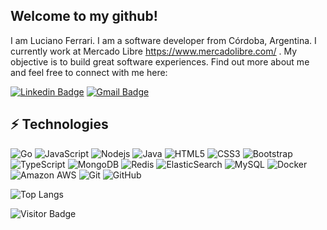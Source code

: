 ## Welcome to my github!

I am Luciano Ferrari. I am a software developer from Córdoba, Argentina. I currently work at Mercado Libre https://www.mercadolibre.com/ . My objective is to build great software experiences. Find out more about me and feel free to connect with me here:

[![Linkedin Badge](https://img.shields.io/badge/-lucianoferrari-blue?style=flat-square&logo=Linkedin&logoColor=white&link=https://www.linkedin.com/in/luciano-ferrari/)](https://www.linkedin.com/in/luciano-ferrari/)
[![Gmail Badge](https://img.shields.io/badge/-lucianodarioferrari@gmail.com-c14438?style=flat-square&logo=Gmail&logoColor=white&link=mailto:lucianodarioferrari@gmail.com)](mailto:lucianodarioferrari@gmail.com)

## ⚡ Technologies

![Go](https://img.shields.io/badge/-Go-black?style=flat-square&logo=go)
![JavaScript](https://img.shields.io/badge/-JavaScript-black?style=flat-square&logo=javascript)
![Nodejs](https://img.shields.io/badge/-Nodejs-black?style=flat-square&logo=Node.js)
![Java](https://img.shields.io/badge/-java-E34A86?style=flat-square&logo=java)
![HTML5](https://img.shields.io/badge/-HTML5-E34F26?style=flat-square&logo=html5&logoColor=white)
![CSS3](https://img.shields.io/badge/-CSS3-1572B6?style=flat-square&logo=css3)
![Bootstrap](https://img.shields.io/badge/-Bootstrap-563D7C?style=flat-square&logo=bootstrap)
![TypeScript](https://img.shields.io/badge/-TypeScript-007ACC?style=flat-square&logo=typescript)
![MongoDB](https://img.shields.io/badge/-MongoDB-black?style=flat-square&logo=mongodb)
![Redis](https://img.shields.io/badge/-Redis-black?style=flat-square&logo=Redis)
![ElasticSearch](https://img.shields.io/badge/-ElasticSearch-005571?style=flat-square&logo=elasticsearch)
![MySQL](https://img.shields.io/badge/-MySQL-black?style=flat-square&logo=mysql)
![Docker](https://img.shields.io/badge/-Docker-black?style=flat-square&logo=docker)
![Amazon AWS](https://img.shields.io/badge/Amazon%20AWS-232F3E?style=flat-square&logo=amazon-aws)
![Git](https://img.shields.io/badge/-Git-black?style=flat-square&logo=git)
![GitHub](https://img.shields.io/badge/-GitHub-181717?style=flat-square&logo=github)

![Top Langs](https://github-readme-stats.vercel.app/api/top-langs/?username=ferralucho&hide=TeX&layout=compact)

![Visitor Badge](https://visitor-badge.laobi.icu/badge?page_id=ferralucho.ferralucho)
